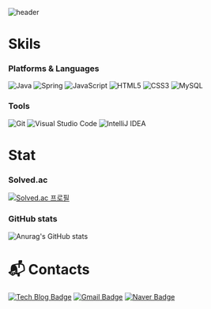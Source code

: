 ![header](https://capsule-render.vercel.app/api?type=waving&color=auto&height=300&section=header&text=Suuny%20GitHub!&fontSize=90)

# Skils
### Platforms & Languages
![Java](https://img.shields.io/badge/Java-007396.svg?&style=for-the-badge&logo=Java&logoColor=white)
![Spring](https://img.shields.io/badge/Spring-6DB33F.svg?&style=for-the-badge&logo=Spring&logoColor=white)
![JavaScript](https://img.shields.io/badge/JavaScript-F7DF1E.svg?&style=for-the-badge&logo=JavaScript&logoColor=white)
![HTML5](https://img.shields.io/badge/HTML5-E34F26.svg?&style=for-the-badge&logo=HTML5&logoColor=white)
![CSS3](https://img.shields.io/badge/CSS3-1572B6.svg?&style=for-the-badge&logo=CSS3&logoColor=white)
![MySQL](https://img.shields.io/badge/MySQL-4479A1.svg?&style=for-the-badge&logo=MySQL&logoColor=white)

### Tools
![Git](https://img.shields.io/badge/Git-F05032.svg?&style=for-the-badge&logo=Git&logoColor=white)
![Visual Studio Code](https://img.shields.io/badge/Visual%20Studio%20Code-007ACC.svg?&style=for-the-badge&logo=Visual%20Studio%20Code&logoColor=white)
![IntelliJ IDEA](https://img.shields.io/badge/Intellij%20IDEA-00000.svg?&style=for-the-badge&logo=IntelliJ%20IDEA&=logoColor=white)

# Stat
### Solved.ac
[![Solved.ac 프로필](http://mazassumnida.wtf/api/v2/generate_badge?boj=soret55)](https://solved.ac/soret55)

### GitHub stats
![Anurag's GitHub stats](https://github-readme-stats.vercel.app/api?username=soret36&show_icons=true&theme=radical)

# :mailbox_with_mail: Contacts
[![Tech Blog Badge](http://img.shields.io/badge/-Tech%20blog-black?style=flat-square&logo=github&link=https://soret36.github.io//)](https://soret36.github.io/)
[![Gmail Badge](https://img.shields.io/badge/Gmail-d14836?style=flat-square&logo=Gmail&logoColor=white&link=mailto:soret55@gmail.com)](mailto:soret55@gmail.com)
[![Naver Badge](https://img.shields.io/badge/Naver-03C75A?style=flat-square&logo=Naver&logoColor=white&link=mailto:fild2005@naver.com)](mailto:fild2005@naver.com)
